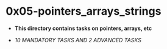 # 0x05-pointers_arrays_strings

* **This directory contains tasks on pointers, arrays, etc**

* *10 MANDATORY TASKS AND 2 ADVANCED TASKS*
